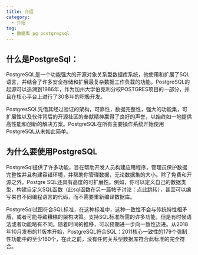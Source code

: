 ```yaml
---
title: 介绍
category:
  - 介绍
tag:
  - 数据库 pg postgregsql
---
```


## 什么是PostgreSql：
PostgreSQL是一个功能强大的开源对象关系型数据库系统，他使用和扩展了SQL语言，并结合了许多安全存储和扩展最复杂数据工作负载的功能。PostgreSQL的起源可以追溯到1986年，作为加州大学伯克利分校POSTGRES项目的一部分，并且在核心平台上进行了30多年的积极开发。

PostgresSQL凭借其经过验证的架构，可靠性，数据完整性，强大的功能集，可扩展性以及软件背后的开源社区的奉献精神赢得了良好的声誉，以始终如一地提供高性能和创新的解决方案。PostgreSQL在所有主要操作系统开始使用PostgreSQL从未如此简单。

 

## 为什么要使用PostgreSQL
PostgreSql提供了许多功能，旨在帮助开发人员构建应用程序，管理员保护数据完整性并且构建容错环境，并帮助你管理数据，无论数据集的大小。除了免费和开源之外，Postgre SQL还具有高度的可扩展性。例如，你可以定义自己的数据类型，构建自定义SQL函数（此sql函数在另一篇帖子讨论：点此跳转），甚至可以编写来自不同编程语言的代码，而不需要重新编译数据库。

PostgreSql试图符合SQL标准，在这种标准中，这种一致性不会与传统特性相矛盾，或者可能导致糟糕的架构决策。支持SQL标准所需的许多功能，但是有时候语法或者功能略有不同。随着时间的推移，可以预期进一步向一致性迈进。从2018年10月发布的11版本开始，PostgreSQL符合SQL：2011核心一致性的179个强制性功能中的至少160个，在此之前，没有任何关系型数据库符合此标准的完全符合。
